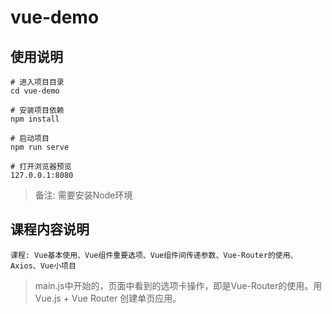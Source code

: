 # vue-demo

## 使用说明
```
# 进入项目目录
cd vue-demo

# 安装项目依赖
npm install

# 启动项目
npm run serve

# 打开浏览器预览
127.0.0.1:8080
```
> 备注: 需要安装Node环境

## 课程内容说明
```
课程: Vue基本使用、Vue组件重要选项、Vue组件间传递参数、Vue-Router的使用、Axios、Vue小项目
```

> main.js中开始的，页面中看到的选项卡操作，即是Vue-Router的使用。用 Vue.js + Vue Router 创建单页应用。

